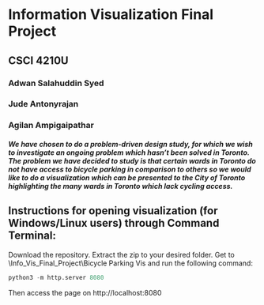 # Information Visualization Final Project 

## CSCI 4210U

### Adwan Salahuddin Syed
### Jude Antonyrajan
### Agilan Ampigaipathar 

##### We have chosen to do a problem-driven design study, for which we wish to investigate an ongoing problem which hasn’t been solved in Toronto. The problem we have decided to study is that certain wards in Toronto do not have access to bicycle parking in comparison to others so we would like to do a visualization which can be presented to the City of Toronto highlighting the many wards in Toronto which lack cycling access.

## Instructions for opening visualization (for Windows/Linux users) through Command Terminal:
Download the repository. Extract the zip to your desired folder. Get to \Info_Vis_Final_Project\Bicycle Parking Vis and run the following command:
```python
python3 -m http.server 8080   
```

Then access the page on http://localhost:8080
